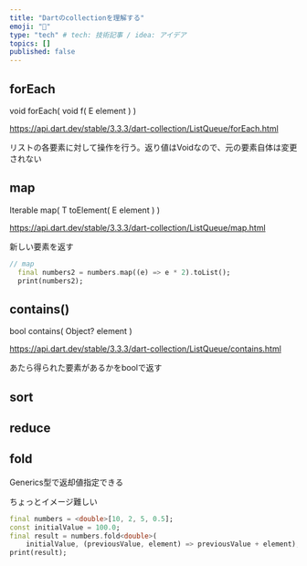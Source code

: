 ```yaml
---
title: "Dartのcollectionを理解する"
emoji: "📑"
type: "tech" # tech: 技術記事 / idea: アイデア
topics: []
published: false
---
```


## forEach
void forEach(
void f(
E element
)
)

https://api.dart.dev/stable/3.3.3/dart-collection/ListQueue/forEach.html

リストの各要素に対して操作を行う。返り値はVoidなので、元の要素自体は変更されない

## map

Iterable<T> map<T>(
T toElement(
E element
)
)

https://api.dart.dev/stable/3.3.3/dart-collection/ListQueue/map.html

新しい要素を返す

```dart
// map
  final numbers2 = numbers.map((e) => e * 2).toList();
  print(numbers2);
```

## contains()
bool contains(
Object? element
)

https://api.dart.dev/stable/3.3.3/dart-collection/ListQueue/contains.html

あたら得られた要素があるかをboolで返す

## sort

## reduce

## fold
Generics型で返却値指定できる

ちょっとイメージ難しい

```dart
final numbers = <double>[10, 2, 5, 0.5];
const initialValue = 100.0;
final result = numbers.fold<double>(
    initialValue, (previousValue, element) => previousValue + element);
print(result); 
```